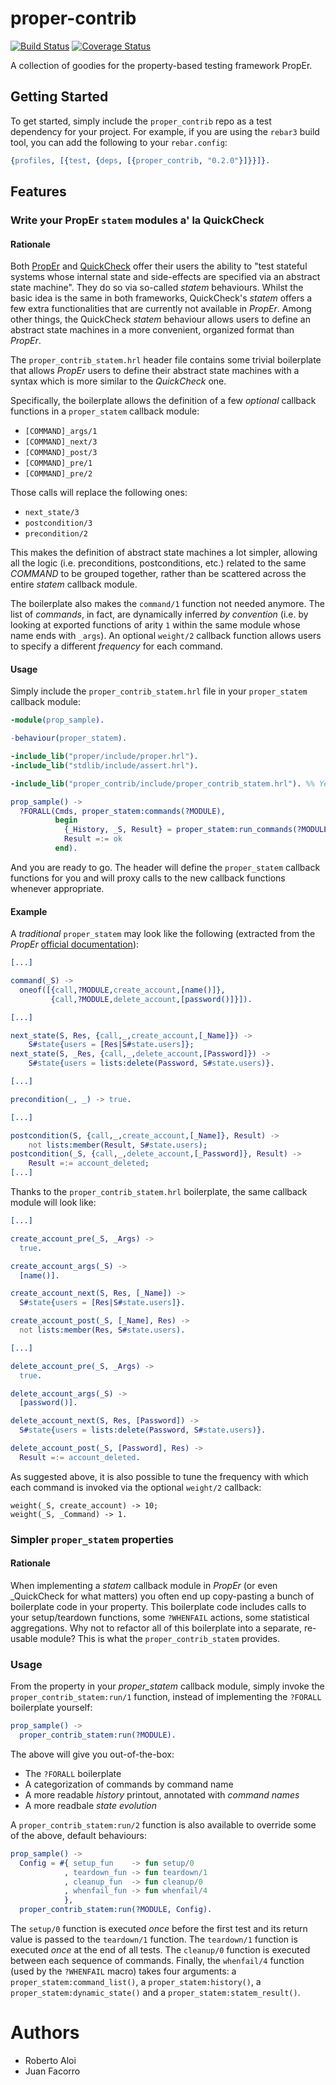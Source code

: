 # proper-contrib

[![Build Status](https://travis-ci.org/robertoaloi/proper_contrib.svg?branch=master)](https://travis-ci.org/robertoaloi/proper_contrib)
[![Coverage Status](https://coveralls.io/repos/github/robertoaloi/proper_contrib/badge.svg?branch=master)](https://coveralls.io/github/robertoaloi/proper_contrib?branch=master)

A collection of goodies for the property-based testing framework PropEr.

## Getting Started

To get started, simply include the `proper_contrib` repo as a test
dependency for your project. For example, if you are using the
`rebar3` build tool, you can add the following to your `rebar.config`:

```erlang
{profiles, [{test, {deps, [{proper_contrib, "0.2.0"}]}}]}.
```

## Features

### Write your PropEr `statem` modules a' la QuickCheck

#### Rationale

Both
[PropEr](https://proper-testing.github.io/apidocs/proper_statem.html)
and [QuickCheck](http://quviq.com/documentation/eqc/eqc_statem.html)
offer their users the ability to "test stateful systems whose internal
state and side-effects are specified via an abstract state
machine". They do so via so-called _statem_ behaviours. Whilst the
basic idea is the same in both frameworks, QuickCheck's _statem_
offers a few extra functionalities that are currently not available in
_PropEr_. Among other things, the QuickCheck _statem_ behaviour allows
users to define an abstract state machines in a more convenient,
organized format than _PropEr_.

The `proper_contrib_statem.hrl` header file contains some trivial
boilerplate that allows _PropEr_ users to define their abstract state
machines with a syntax which is more similar to the _QuickCheck_ one.

Specifically, the boilerplate allows the definition of a few
_optional_ callback functions in a `proper_statem` callback module:

* `[COMMAND]_args/1`
* `[COMMAND]_next/3`
* `[COMMAND]_post/3`
* `[COMMAND]_pre/1`
* `[COMMAND]_pre/2`

Those calls will replace the following ones:

* `next_state/3`
* `postcondition/3`
* `precondition/2`

This makes the definition of abstract state machines a lot simpler,
allowing all the logic (i.e. preconditions, postconditions, etc.)
related to the same _COMMAND_ to be grouped together, rather than be
scattered across the entire _statem_ callback module.

The boilerplate also makes the `command/1` function not needed
anymore. The list of _commands_, in fact, are dynamically inferred _by
convention_ (i.e. by looking at exported functions of arity `1` within
the same module whose name ends with `_args`). An optional `weight/2`
callback function allows users to specify a different _frequency_ for
each command.

#### Usage

Simply include the `proper_contrib_statem.hrl` file in your
`proper_statem` callback module:

```erlang
-module(prop_sample).

-behaviour(proper_statem).

-include_lib("proper/include/proper.hrl").
-include_lib("stdlib/include/assert.hrl").

-include_lib("proper_contrib/include/proper_contrib_statem.hrl"). %% Yes, this is all!

prop_sample() ->
  ?FORALL(Cmds, proper_statem:commands(?MODULE),
          begin
            {_History, _S, Result} = proper_statem:run_commands(?MODULE, Cmds),
            Result =:= ok
          end).

```

And you are ready to go. The header will define the `proper_statem`
callback functions for you and will proxy calls to the new callback
functions whenever appropriate.

#### Example

A _traditional_ `proper_statem` may look like the following (extracted
from the _PropEr_ [official
documentation](https://proper-testing.github.io/tutorials/PropEr_testing_of_generic_servers.html)):

```erlang
[...]

command(_S) ->
  oneof([{call,?MODULE,create_account,[name()]},
         {call,?MODULE,delete_account,[password()]}]).

[...]

next_state(S, Res, {call,_,create_account,[_Name]}) ->
    S#state{users = [Res|S#state.users]};
next_state(S, _Res, {call,_,delete_account,[Password]}) ->
    S#state{users = lists:delete(Password, S#state.users)}.

[...]

precondition(_, _) -> true.

[...]

postcondition(S, {call,_,create_account,[_Name]}, Result) ->
    not lists:member(Result, S#state.users);
postcondition(_S, {call,_,delete_account,[_Password]}, Result) ->
    Result =:= account_deleted;
[...]
```

Thanks to the `proper_contrib_statem.hrl` boilerplate, the same
callback module will look like:

```erlang
[...]

create_account_pre(_S, _Args) ->
  true.

create_account_args(_S) ->
  [name()].

create_account_next(S, Res, [_Name]) ->
  S#state{users = [Res|S#state.users]}.

create_account_post(_S, [_Name], Res) ->
  not lists:member(Res, S#state.users).

[...]

delete_account_pre(_S, _Args) ->
  true.

delete_account_args(_S) ->
  [password()].

delete_account_next(S, Res, [Password]) ->
  S#state{users = lists:delete(Password, S#state.users)}.

delete_account_post(_S, [Password], Res) ->
  Result =:= account_deleted.
```

As suggested above, it is also possible to tune the frequency with
which each command is invoked via the optional `weight/2` callback:

```
weight(_S, create_account) -> 10;
weight(_S, _Command) -> 1.
```

### Simpler `proper_statem` properties

#### Rationale

When implementing a _statem_ callback module in _PropEr_ (or even
_QuickCheck for what matters) you often end up copy-pasting a bunch of
boilerplate code in your property. This boilerplate code includes
calls to your setup/teardown functions, some `?WHENFAIL` actions, some
statistical aggregations. Why not to refactor all of this boilerplate
into a separate, re-usable module? This is what the
`proper_contrib_statem` provides.

### Usage

From the property in your _proper\_statem_ callback module, simply
invoke the `proper_contrib_statem:run/1` function, instead of
implementing the `?FORALL` boilerplate yourself:

```erlang
prop_sample() ->
  proper_contrib_statem:run(?MODULE).
```

The above will give you out-of-the-box:

* The `?FORALL` boilerplate
* A categorization of commands by command name
* A more readable _history_ printout, annotated with _command names_
* A more readbale _state evolution_

A `proper_contrib_statem:run/2` function is also available to override
some of the above, default behaviours:

```erlang
prop_sample() ->
  Config = #{ setup_fun    -> fun setup/0
            , teardown_fun -> fun teardown/1
            , cleanup_fun  -> fun cleanup/0
            , whenfail_fun -> fun whenfail/4
            },
  proper_contrib_statem:run(?MODULE, Config).
```

The `setup/0` function is executed _once_ before the first test and
its return value is passed to the `teardown/1` function. The
`teardown/1` function is executed _once_ at the end of all tests. The
`cleanup/0` function is executed between each sequence of commands.
Finally, the `whenfail/4` function (used by the `?WHENFAIL` macro)
takes four arguments: a `proper_statem:command_list()`, a
`proper_statem:history()`, a `proper_statem:dynamic_state()` and a
`proper_statem:statem_result()`.

# Authors

* Roberto Aloi
* Juan Facorro
